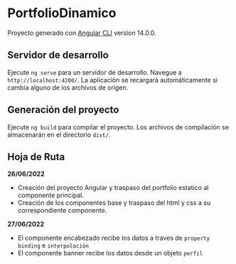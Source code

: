 # PortfolioDinamico

Proyecto generado con [Angular CLI](https://github.com/angular/angular-cli) version 14.0.0.

## Servidor de desarrollo

Ejecute `ng serve` para un servidor de desarrollo. Navegue a `http://localhost:4200/`. La aplicación se recargará automáticamente si cambia alguno de los archivos de origen.

## Generación del proyecto

Ejecute `ng build` para compilar el proyecto. Los archivos de compilación se almacenarán en el directorio `dist/`.

## Hoja de Ruta  
**26/06/2022** 
+ Creación del proyecto Angular y traspaso del portfolio estatico al componente principal.  
+ Creación de los componentes base y traspaso del html y css a su correspondiente componente.

**27/06/2022** 
+ El componente encabezado recibe los datos a traves de `property binding` e `interpolación`  
+ El componente banner recibe los datos desde un objeto `perfil`  


